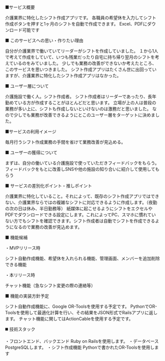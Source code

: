 ■サービス概要

介護業界に特化したシフト作成アプリです。
各職員の希望休を入力してシフト作成ボタンを押すと1ヶ月のシフトを自動で作成できます。
Excel、PDFにダウンロード可能です

■ このサービスへの思い・作りたい理由

自分が介護業界で働いていてリーダーがシフトを作成していました。
１から1人で考えて作成をしていて、いつも残業だったり自宅に持ち帰り翌月のシフトを考えているのをみていました。
少しでも業務の改善ができないか考えたところ、このサービスを思いつきました。
シフト作成アプリはたくさん世に出回っていますが、介護業界に特化したシフト作成アプリはなかった。

■ ユーザー層について

介護施設で働く人。シフト作成者。
シフト作成者はリーダーであったり、長年勤めている方が作成することがほとんどだと思います。
立場が上の人は普段の業務が多い上に、シフトも作成しないといけないのは激務だと思いました。
なので少しでも業務が改善できるようにとこのユーザー層をターゲットに決めました。

■サービスの利用イメージ

毎月行うシフト作成業務の手間を省けて業務改善が見込める。

■ ユーザーの獲得について

まずは、自分の働いている介護施設で使っていただきフィードバックをもらう。
フィードバックをもとに改善しSNSや他の施設の知り合いに紹介して使用してもらう

■ サービスの差別化ポイント・推しポイント

介護業界に特化していること。それによって、既存のシフト作成アプリではできない、介護業界ならではの複雑なシフトに対応できるように作成します。（夜勤の次の日は休み、半日勤務等）
紙媒体に起こせるようにシフトをエクセルやPDFでダウンロードできる設定にします。これによってPC、スマホに慣れていない方でもシフトを確認できます。シフト作成者は自動でシフトを作成できるようになるので業務の改善が見込めます。

■ 機能候補

・MVPリリース時

シフト自動作成機能、希望休を入れられる機能、管理画面、メンバーを追加削除できる機能

・本リリース時

チャット機能（急なシフト変更の際の連絡等）

■ 機能の実装方針予定

シフト自動作成機能に、Google OR-Toolsを使用する予定です。
PythonでOR-Toolsを使用して最適化計算を行い、その結果をJSON形式でRailsアプリに返します。
チャット機能に関してはActionCableを使用する予定です。

◼️ 技術スタック

・フロントエンド、バックエンド
Ruby on Railsを使用します。
・データベース
PostgreSQLします。
・シフト作成機能
Pythonで書かれたOR-Toolsを使用します

